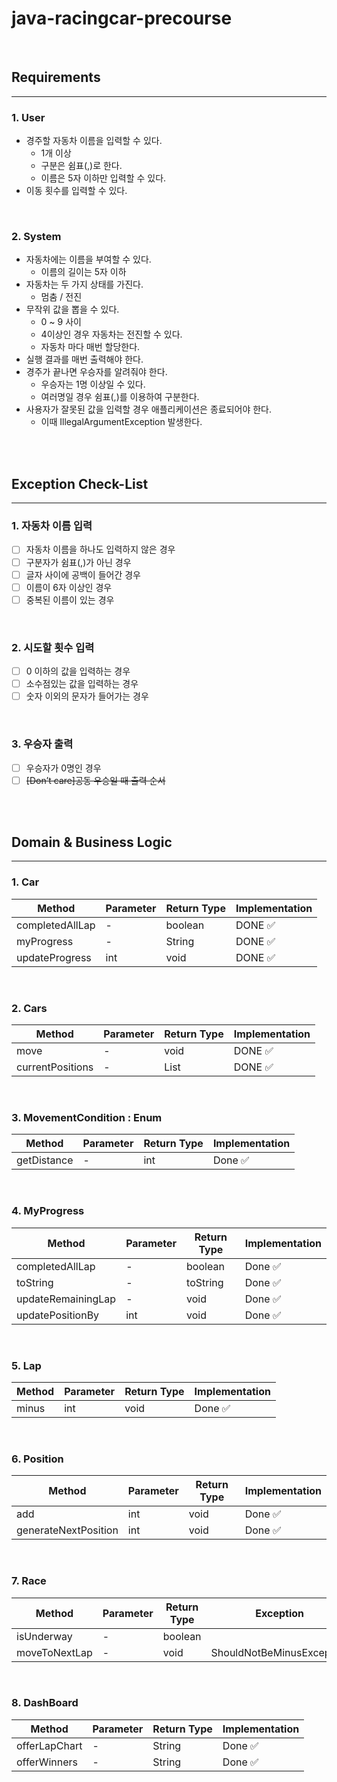 # java-racingcar-precourse

<br>

## Requirements

---

### 1. User

- 경주할 자동차 이름을 입력할 수 있다.
    - 1개 이상
    - 구분은 쉼표(,)로 한다.
    - 이름은 5자 이하만 입력할 수 있다.
- 이동 횟수를 입력할 수 있다.

<br>

### 2. System

- 자동차에는 이름을 부여할 수 있다.
    - 이름의 길이는 5자 이하
- 자동차는 두 가지 상태를 가진다.
    - 멈춤 / 전진
- 무작위 값을 뽑을 수 있다.
    - 0 ~ 9 사이
    - 4이상인 경우 자동차는 전진할 수 있다.
    - 자동차 마다 매번 할당한다.
- 실행 결과를 매번 출력해야 한다.
- 경주가 끝나면 우승자를 알려줘야 한다.
    - 우승자는 1명 이상일 수 있다.
    - 여러명일 경우 쉼표(,)를 이용하여 구분한다.
- 사용자가 잘못된 값을 입력할 경우 애플리케이션은 종료되어야 한다.
    - 이때 IllegalArgumentException 발생한다.

<br>
<br>

## Exception Check-List

---

### 1. 자동차 이름 입력

- [ ] 자동차 이름을 하나도 입력하지 않은 경우
- [ ] 구분자가 쉼표(,)가 아닌 경우
- [ ] 글자 사이에 공백이 들어간 경우
- [ ] 이름이 6자 이상인 경우
- [ ] 중복된 이름이 있는 경우

<br>

### 2. 시도할 횟수 입력

- [ ] 0 이하의 값을 입력하는 경우
- [ ] 소수점있는 값을 입력하는 경우
- [ ] 숫자 이외의 문자가 들어가는 경우

<br>

### 3. 우승자 출력

- [ ] 우승자가 0명인 경우
- [ ] ~~[Don’t care]공동 우승일 때 출력 순서~~

<br>
<br>

## Domain & Business Logic

---

### 1. Car

| Method          | Parameter | Return Type | Implementation |
|-----------------|-----------|-------------|----------------|
| completedAllLap | -         | boolean     | DONE ✅         |
| myProgress      | -         | String      | DONE ✅         |
| updateProgress  | int       | void        | DONE ✅         |

<br>

### 2. Cars

| Method           | Parameter | Return Type  | Implementation |
|------------------|-----------|--------------|----------------|
| move             | -         | void         | DONE ✅         |
| currentPositions | -         | List<String> | DONE ✅         |

<br>

### 3. MovementCondition : Enum

| Method      | Parameter | Return Type | Implementation |
|-------------|-----------|-------------|----------------|
| getDistance | -         | int         | Done ✅         |

<br>

### 4. MyProgress

| Method             | Parameter | Return Type | Implementation |
|--------------------|-----------|-------------|----------------|
| completedAllLap    | -         | boolean     | Done ✅         |
| toString           | -         | toString    | Done ✅         |
| updateRemainingLap | -         | void        | Done ✅         |
| updatePositionBy   | int       | void        | Done ✅         |

<br>

### 5. Lap

| Method | Parameter | Return Type | Implementation |
|--------|-----------|-------------|----------------|
| minus  | int       | void        | Done ✅         |

<br>

### 6. Position

| Method               | Parameter | Return Type | Implementation |
|----------------------|-----------|-------------|----------------|
| add                  | int       | void        | Done ✅         |
| generateNextPosition | int       | void        | Done ✅         |

<br>

### 7. Race

| Method        | Parameter | Return Type | Exception                 | Implementation |
|---------------|-----------|-------------|---------------------------|----------------|
| isUnderway    | -         | boolean     |                           | Done ✅         |
| moveToNextLap | -         | void        | ShouldNotBeMinusException | Done ✅         |

<br>

### 8. DashBoard

| Method        | Parameter | Return Type | Implementation |
|---------------|-----------|-------------|----------------|
| offerLapChart | -         | String      | Done ✅         |
| offerWinners  | -         | String      | Done ✅         |
